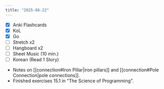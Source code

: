 ```yaml
---
title: "2025-06-22"
---
```


- [x] Anki Flashcards
- [x] KoL
- [x] Go
- [ ] Stretch x2
- [ ] Hangboard x2
- [ ] Sheet Music (10 min.)
- [ ] Korean (Read 1 Story)

* Notes on [[connection#Iron Pillar|iron pillars]] and [[connection#Pole Connection|pole connections]].
* Finished exercises 15.1 in "The Science of Programming".